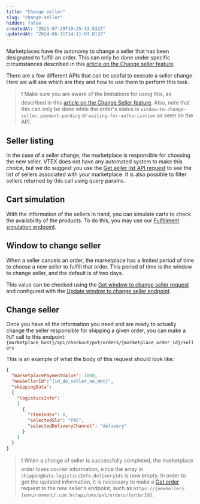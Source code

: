```yaml
---
title: "Change seller"
slug: "change-seller"
hidden: false
createdAt: "2021-07-29T19:25:33.532Z"
updatedAt: "2024-06-11T14:11:03.813Z"
---
```

Marketplaces have the autonomy to change a seller that has been designated to fulfill an order. This can only be done under specific circumstances described in this [article on the Change seller feature](https://help.vtex.com/en/tutorial/how-to-use-the-change-seller--5TBAwO2kOAMw44uyaaQMQO#).

There are a few different APIs that can be useful to execute a seller change. Here we will see which are they and how to use them to perform this task.

>❗ Make sure you are aware of the limitations for using this, as described in this [article on the Change Seller feature](https://help.vtex.com/en/tutorial/como-utilizar-change-seller--5TBAwO2kOAMw44uyaaQMQO#). Also, note that this can only be done while the order's status is `window-to-change-seller`, `payment-pending` or `waiting-for-authorization` as seen on the API.

## Seller listing

In the case of a seller change, the marketplace is responsible for choosing the new seller. VTEX does not have any automated system to make this choice, but we do suggest you use the [Get seller list API request](https://developers.vtex.com/docs/api-reference/marketplace-apis#get-/seller-register/pvt/sellers) to see the list of sellers associated with your marketplace. It is also possible to filter sellers returned by this call using query params.

## Cart simulation

With the information of the sellers in hand, you can simulate carts to check the availability of the products. To do this, you may use our [Fulfillment simulation endpoint](https://developers.vtex.com/docs/api-reference/checkout-api#post-/api/checkout/pub/orderForms/simulation).

## Window to change seller

When a seller cancels an order, the marketplace has a limited period of time to choose a new seller to fulfill that order. This period of time is the window to change seller, and the default is of two days.

This value can be checked using the [Get window to change seller request](https://developers.vtex.com/docs/api-reference/orders-api#get-/api/checkout/pvt/configuration/window-to-change-seller) and configured with the [Update window to change seller endpoint](https://developers.vtex.com/docs/api-reference/orders-api#post-/api/checkout/pvt/configuration/window-to-change-seller).

## Change seller

Once you have all the information you need and are ready to actually change the seller responsible for shipping a given order, you can make a `PUT` call to this endpoint:
`{marketplace_host}/api/checkout/pvt/orders/{marketplace_order_id}/sellers`

This is an example of what the body of this request should look like:

```json
{
  "marketplacePaymentValue": 1000,
  "newSellerId":"{id_do_seller_no_mkt}",
  "shippingData":
  {
    "logisticsInfo":
    [
      {
        "itemIndex": 0,
        "selectedSla": "PAC",
        "selectedDeliveryChannel": "delivery"
      }
    ]
  }
}
```

>❗ When a change of seller is successfully completed, the marketplace order loses courier information, since the array in `shippingData.logisticsInfo.deliveryIds` is now empty. In order to get the updated information, it is necessary to make a [Get order](https://developers.vtex.com/docs/api-reference/orders-api#get-/api/oms/pvt/orders/-orderId-) request to the new seller's endpoint, such as `https://{newSeller}.{environment}.com.br/api/oms/pvt/orders/{orderId}`.
